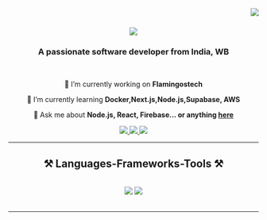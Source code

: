 <img align="right" src="https://visitor-badge.laobi.icu/badge?page_id=ImranMallik.ImranMallik" />

<h1 align="center">
    <img src="https://readme-typing-svg.herokuapp.com/?font=Righteous&size=35&center=true&vCenter=true&width=500&height=70&duration=4000&lines=Hi+There!+👋;+I'm+Imran+Mallik!;" />
</h1>

<h3 align="center">A passionate software developer from India, WB</h3>

<br/>

<div align="center">
 
 🔭 I’m currently working on **Flamingostech**
 
 🌱 I’m currently learning **Docker,Next.js,Node.js,Supabase, AWS**

💬 Ask me about **Node.js, React, Firebase... or anything [here](https://github.com/ImranMallik/ImranMallik)**



 </div>
 
<div align="center"> 
  <a href="mailto:mallikimran032@gmail.com">
    <img src="https://img.shields.io/badge/Gmail-333333?style=for-the-badge&logo=gmail&logoColor=red" />
  </a>
  <a href="https://www.linkedin.com/in/imran-mallik-808425263/" target="_blank">
    <img src="https://img.shields.io/badge/LinkedIn-0077B5?style=for-the-badge&logo=linkedin&logoColor=white" target="_blank" />
  </a>
  <a href="https://github.com/ImranMallik" target="_blank">
     <img src="https://img.shields.io/badge/Portfolio-FF5722?style=for-the-badge&logo=todoist&logoColor=white" target="_blank" /> <!-- sqlite, safari, google-chrome are other good icon options -->
  </a>
</div>

 <hr/>
 
<h2 align="center">⚒️ Languages-Frameworks-Tools ⚒️</h2>
<br/>
<div align="center">
    <img src="https://skillicons.dev/icons?i=react,bootstrap,mui,html,css,vscode,github,figma,tailwind,git,r" />
    <img src="https://skillicons.dev/icons?i=nodejs,python,javascript,typescript,express,laravel,firebase,mongodb,c,java,nextjs,mysql,flask" /><br>
</div>

<br/>
<hr/>


